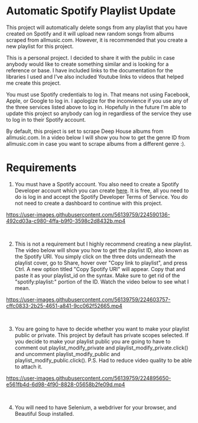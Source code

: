 # Automatic Spotify Playlist Update
This project will automatically delete songs from any playlist that you have created on Spotify and it will upload new random songs from albums scraped from allmusic.com. However, it is recommended that you create a new playlist for this project.

This is a personal project. I decided to share it with the public in case anybody would like to create something similar and is looking for a reference or base.
I have included links to the documentation for the libraries I used and I've also included Youtube links to videos that helped me create this project.

You must use Spotify credentials to log in. That means not using Facebook, Apple, or Google to log in. I apologize for the inconvience if you use any of the three services listed above to log in. Hopefully in the future I'm able to update this project so anybody can log in regardless of the service they use to log in to their Spotify account. 

By default, this project is set to scrape Deep House albums from allmusic.com. In a video below I will show you how to get the genre ID from allmusic.com in case you want to scrape albums from a different genre :).

# Requirements
1. You must have a Spotify account. You also need to create a Spotify Developer account which you can create [here](https://developer.spotify.com/dashboard/). It is free, all you need to do is log in and accept the Spotify Developer Terms of Service. You do not need to create a dashboard to continue with this project.

https://user-images.githubusercontent.com/56139759/224590136-492cd03a-c980-4ffa-b9f0-3598c2d8432b.mp4

<br />


2. This is not a requirement but I highly recommend creating a new playlist. The video below will show you how to get the playlist ID, also known as the Spotify URI. You simply click on the three dots underneath the playlist cover, go to Share, hover over "Copy link to playlist", and press Ctrl. A new option titled "Copy Spotify URI" will appear. Copy that and paste it as your playlist_id on the syntax. Make sure to get rid of the "spotify:playlist:" portion of the ID. Watch the video below to see  what I mean.

https://user-images.githubusercontent.com/56139759/224603757-cffc0833-2b25-4651-a841-9cc062f52665.mp4

<br />

3. You are going to have to decide whether you want to make your playlist public or private. This project by default has private scopes selected. If you decide to make your playlist public you are going to have to comment out playlist_modify_private and playlist_modify_private.click() and uncomment playlist_modify_public and playlist_modify_public.click(). P.S. Had to reduce video quality to be able to attach it.


https://user-images.githubusercontent.com/56139759/224895650-e561fb4d-6d98-4f90-8828-05658b2fe09d.mp4

<br />

4. You will need to have Selenium, a webdriver for your browser, and Beautiful Soup installed.
